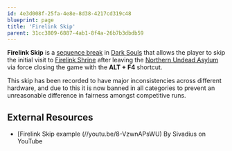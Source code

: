 ```yaml
---
id: 4e3d008f-25fa-4e8e-8d38-4217cd319c48
blueprint: page
title: 'Firelink Skip'
parent: 31cc3809-6887-4ab1-8f4a-26b7b3dbdb59
---
```

**Firelink Skip** is a [sequence break](/sequence-break) in [Dark Souls](/darksouls) that allows the player to skip the initial visit to [Firelink Shrine](//darksouls.wikidot.com/firelink-shrine) after leaving the [Northern Undead Asylum](//darksouls.wikidot.com/undead-asylum) via force closing the game with the **ALT + F4** shortcut.

This skip has been recorded to have major inconsistencies across different hardware, and due to this it is now banned in all categories to prevent an unreasonable difference in fairness amongst competitive runs.

## External Resources

- [Firelink Skip example (//youtu.be/8-VzwnAPsWU) By Sivadius on YouTube
